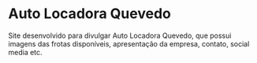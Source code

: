 # Auto Locadora Quevedo

Site desenvolvido para divulgar Auto Locadora Quevedo, que possui imagens das frotas disponíveis, apresentação da empresa, contato, social media etc. 